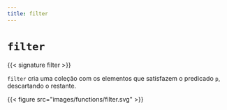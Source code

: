```yaml
---
title: filter
---
```


# `filter`

{{< signature filter >}}

`filter` cria uma coleção com os elementos que satisfazem o predicado `p`, descartando o restante.

{{< figure src="images/functions/filter.svg" >}}
